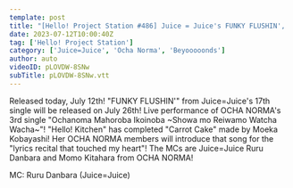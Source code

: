 ```yaml
---
template: post
title: "[Hello! Project Station #486] Juice = Juice's FUNKY FLUSHIN',  OCHA NORMA 'Ocha Morma Mahoroba Ikoinova ~Showa and Reiwamo Wachawacha~', Cooking & lyrics. MC: Ruru Dambara & Momo Kitahara"
date: 2023-07-12T10:00:40Z
tag: ['Hello! Project Station']
category: ['Juice=Juice', 'Ocha Norma', 'Beyooooonds']
author: auto 
videoID: pLOVDW-8SNw
subTitle: pLOVDW-8SNw.vtt
---
```

Released today, July 12th! "FUNKY FLUSHIN'" from Juice=Juice's 17th single will be released on July 26th! Live performance of OCHA NORMA's 3rd single "Ochanoma Mahoroba Ikoinoba ~Showa mo Reiwamo Watcha Wacha~"! "Hello! Kitchen" has completed "Carrot Cake" made by Moeka Kobayashi! Her OCHA NORMA members will introduce that song for the "lyrics recital that touched my heart"! The MCs are Juice=Juice Ruru Danbara and Momo Kitahara from OCHA NORMA!

 MC: Ruru Danbara (Juice=Juice)